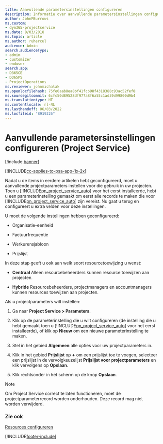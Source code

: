 ```yaml
---
title: Aanvullende parametersinstellingen configureren
description: Informatie over aanvullende parametersinstellingen configureren in Project Service
author: JohnPBurrows
ms.custom:
- dyn365-projectservice
ms.date: 8/03/2018
ms.topic: article
ms.author: ruhercul
audience: Admin
search.audienceType:
- admin
- customizer
- enduser
search.app:
- D365CE
- D365PS
- ProjectOperations
ms.reviewer: johnmichalak
ms.openlocfilehash: 75fe0aab8ea8bf41fcb98f4318380c93ac52fef8
ms.sourcegitcommit: 6cfc50d89528df977a8f6a55c1ad39d99800d9b4
ms.translationtype: HT
ms.contentlocale: nl-NL
ms.lasthandoff: 06/03/2022
ms.locfileid: "8919226"
---
```

# <a name="configure-additional-parameter-settings-project-service"></a>Aanvullende parametersinstellingen configureren (Project Service)

[!include [banner](../includes/psa-now-project-operations.md)]

[!INCLUDE[cc-applies-to-psa-app-1x-2x](../includes/cc-applies-to-psa-app-1x-2x.md)]

Nadat u de items in eerdere artikelen hebt geconfigureerd, moet u aanvullende projectparameters instellen voor die gebruik in uw projecten. Toen u [!INCLUDE[pn_project_service_auto](../includes/pn-project-service-auto.md)] voor het eerst installeerde, hebt u een parameterinstelling gemaakt om eerst alle records te maken die voor [!INCLUDE[pn_project_service_auto](../includes/pn-project-service-auto.md)] zijn vereist. Nu gaat u terug en configureert u extra velden voor deze instellingen.  
  
 U moet de volgende instellingen hebben geconfigureerd:  
  
-   Organisatie-eenheid  
  
-   Factuurfrequentie  
  
-   Werkurensjabloon  
  
-   Prijslijst  
 
In deze stap geeft u ook aan welk soort resourcetoewijzing u wenst:  
  
- **Centraal** Alleen resourcebeheerders kunnen resource toewijzen aan projecten.  
  
- **Hybride** Resourcebeheerders, projectmanagers en accountmanagers kunnen resources toewijzen aan projecten.  
  
 
Als u projectparameters wilt instellen:  
  
1. Ga naar **Project Service > Parameters**.  
  
2. Klik op de parameterinstelling die u wilt configureren (de instelling die u hebt gemaakt toen u [!INCLUDE[pn_project_service_auto](../includes/pn-project-service-auto.md)] voor het eerst installeerde), of klik op **Nieuw** om een nieuwe parameterinstelling te maken.  
  
3. Stel in het gebied **Algemeen** alle opties voor uw projectparameters in.  
  
4. Klik in het gebied **Prijslijst** op **+** om een prijslijst toe te voegen, selecteer een prijslijst in de vervolgkeuzelijst **Prijslijst voor projectparameters** en klik vervolgens op **Opslaan**.  
  
5. Klik rechtsonder in het scherm op de knop **Opslaan**.  

> [!NOTE]
> Om Project Service correct te laten functioneren, moet de projectparameterrecord worden onderhouden. Deze record mag niet worden verwijderd.

### <a name="see-also"></a>Zie ook  
 [Resources configureren](../psa/set-up-resources.md)


[!INCLUDE[footer-include](../includes/footer-banner.md)]

